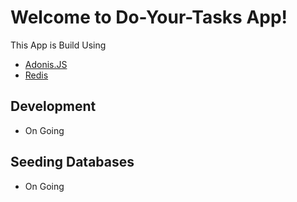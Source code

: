 # Welcome to Do-Your-Tasks App!

This App is Build Using

- [Adonis.JS](https://adonisjs.com/)
- [Redis](https://redis.io/)

## Development

- On Going

## Seeding Databases

- On Going
